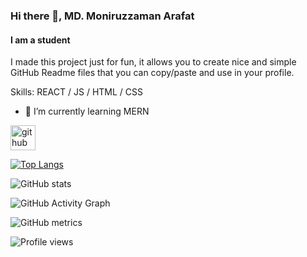 ### Hi there 👋, MD. Moniruzzaman Arafat
#### I am a student
I made this project just for fun, it allows you to create nice and simple GitHub Readme files that you can copy/paste and use in your profile.

Skills: REACT / JS / HTML / CSS

- 🌱 I’m currently learning MERN 


[<img src='https://cdn.jsdelivr.net/npm/simple-icons@3.0.1/icons/github.svg' alt='github' height='40'>](https://github.com/MD-Moniruzzaman-Arafat)  

[![Top Langs](https://github-readme-stats.vercel.app/api/top-langs/?username=MD-Moniruzzaman-Arafat)](https://github.com/anuraghazra/github-readme-stats)

![GitHub stats](https://github-readme-stats.vercel.app/api?username=MD-Moniruzzaman-Arafat&show_icons=true&count_private=true)  

![GitHub Activity Graph](https://activity-graph.herokuapp.com/graph?username=MD-Moniruzzaman-Arafat)  

![GitHub metrics](https://metrics.lecoq.io/MD-Moniruzzaman-Arafat)  

![Profile views](https://gpvc.arturio.dev/MD-Moniruzzaman-Arafat)  
